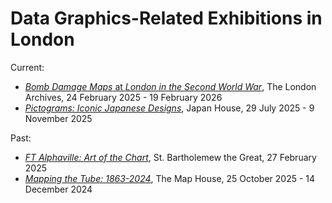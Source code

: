 # Data Graphics-Related Exhibitions in London

Current:

* [*Bomb Damage Maps* at *London in the Second World War*](https://www.thelondonarchives.org/visit-us/exhibitions/london-in-the-second-world-war), The London Archives, 24 February 2025 - 19 February 2026
* [*Pictograms: Iconic Japanese Designs*](https://www.japanhouselondon.uk/whats-on/pictograms-iconic-japanese-designs/), Japan House, 29 July 2025 - 9 November 2025

Past:

* [*FT Alphaville: Art of the Chart*](https://www.ft.com/content/01d2030a-9571-4a78-af19-fcd3f02b1db1), St. Bartholemew the Great, 27 February 2025
* [*Mapping the Tube: 1863-2024*](https://www.themaphouse.com/exhibitions/57-mapping-the-tube-1863-2024/), The Map House, 25 October 2025 - 14 December 2024
